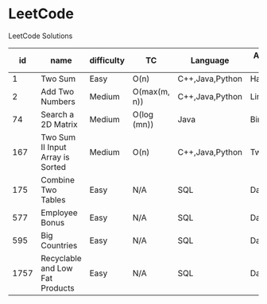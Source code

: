 # LeetCode
LeetCode Solutions

id|name|difficulty|TC|Language|Approach to solve
---|---|---|---|---|---
1|Two Sum|Easy|O(n)|C++,Java,Python|HashMap,Map
2|Add Two Numbers|Medium|O(max(m, n))|C++,Java,Python|LinkedList
74|Search a 2D Matrix|Medium|O(log (mn))|Java|Binary Search
167|Two Sum II Input Array is Sorted|Medium|O(n)|C++,Java,Python|Two Pointer
175|Combine Two Tables|Easy|N/A|SQL|Database
577|Employee Bonus|Easy|N/A|SQL|Database
595|Big Countries|Easy|N/A|SQL|Database
1757|Recyclable and Low Fat Products|Easy|N/A|SQL|Database
